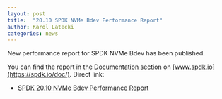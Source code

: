 ```yaml
---
layout: post
title:  "20.10 SPDK NVMe Bdev Performance Report"
author: Karol Latecki
categories: news
---
```


New performance report for SPDK NVMe Bdev has been published.

You can find the report in the [Documentation section](https://spdk.io/doc/) on [www.spdk.io](https://spdk.io/doc/).
Direct link:

- [SPDK 20.10 NVMe Bdev Performance Report](https://ci.spdk.io/download/performance-reports/SPDK_nvme_bdev_perf_report_2010.pdf)
